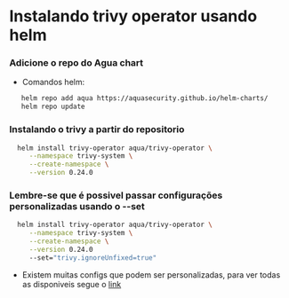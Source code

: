 # Instalando trivy operator usando helm 

### Adicione o repo do Agua chart

- Comandos helm: 
```bash
   helm repo add aqua https://aquasecurity.github.io/helm-charts/    
   helm repo update
```
### Instalando o trivy a partir do repositorio 

```bash
  helm install trivy-operator aqua/trivy-operator \
     --namespace trivy-system \
     --create-namespace \
     --version 0.24.0
```

### Lembre-se que é possivel passar configurações personalizadas usando o --set


```bash
  helm install trivy-operator aqua/trivy-operator \
     --namespace trivy-system \
     --create-namespace \
     --version 0.24.0
     --set="trivy.ignoreUnfixed=true"

```
- Existem muitas configs que podem ser personalizadas, para ver todas as disponiveis segue o [link](https://raw.githubusercontent.com/aquasecurity/trivy-operator/v0.22.0/deploy/helm/values.yaml)